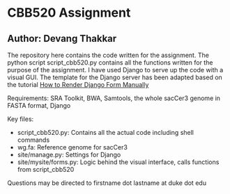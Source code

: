 # CBB520 Assignment
## Author: Devang Thakkar

The repository here contains the code written for the assignment. The python script script_cbb520.py contains all the functions written for the purpose of the assignment. I have used Django to serve up the code with a visual GUI. The template for the Django server has been adapted based on  the tutorial [How to Render Django Form Manually](https://simpleisbetterthancomplex.com/article/2017/08/19/how-to-render-django-form-manually.html)

Requirements: SRA Toolkit, BWA, Samtools, the whole sacCer3 genome in FASTA format, Django

Key files:
 - script_cbb520.py: Contains all the actual code including shell commands
 - wg.fa: Reference genome for sacCer3
 - site/manage.py: Settings for Django
 - site/mysite/forms.py: Logic behind the visual interface, calls functions from script_cbb520

Questions may be directed to firstname dot lastname at duke dot edu